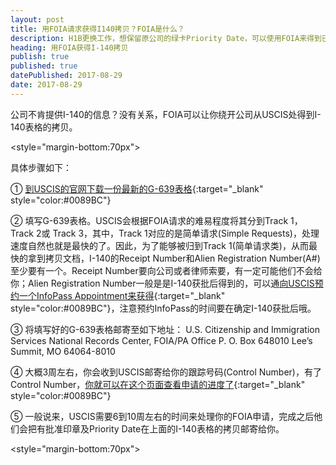 ```yaml
---
layout: post
title: 用FOIA请求获得I140拷贝？FOIA是什么？
description: H1B更换工作，想保留原公司的绿卡Priority Date，可以使用FOIA来得到已批准的I-140拷贝。
heading: 用FOIA获得I-140拷贝
publish: true
published: true
datePublished: 2017-08-29
date: 2017-08-29
---
```

<pan class="dropcap">公</span>司不肯提供I-140的信息？没有关系，FOIA可以让你绕开公司从USCIS处得到I-140表格的拷贝。

<style="margin-bottom:70px"></p>
 
具体步骤如下：

① [到USCIS的官网下载一份最新的G-639表格](https://www.uscis.gov/sites/default/files/files/form/g-639.pdf){:target="_blank" style="color:#0089BC"}

② 填写G-639表格。USCIS会根据FOIA请求的难易程度将其分到Track 1，Track 2或 Track 3，其中，Track 1对应的是简单请求(Simple Requests)，处理速度自然也就是最快的了。因此，为了能够被归到Track 1(简单请求类)，从而最快的拿到拷贝文档，I-140的Receipt Number和Alien Registration Number(A#)至少要有一个。Receipt Number要向公司或者律师索要，有一定可能他们不会给你；Alien Registration Number一般是是I-140获批后得到的，可以通[向USCIS预约一个InfoPass Appointment来获得](https://my.uscis.gov/appointment){:target="_blank" style="color:#0089BC"}，注意预约InfoPass的时间要在确定I-140获批后哦。

③ 将填写好的G-639表格邮寄至如下地址：
U.S. Citizenship and Immigration Services
National Records Center, FOIA/PA Office
P. O. Box 648010
Lee’s Summit, MO 64064-8010

④ 大概3周左右，你会收到USCIS邮寄给你的跟踪号码(Control Number)，有了Control Number，[你就可以在这个页面查看申请的进度了](https://egov.uscis.gov/foiawebstatus/){:target="_blank" style="color:#0089BC"}

⑤ 一般说来，USCIS需要6到10周左右的时间来处理你的FOIA申请，完成之后他们会把有批准印章及Priority Date在上面的I-140表格的拷贝邮寄给你。

 <style="margin-bottom:70px"></p>
